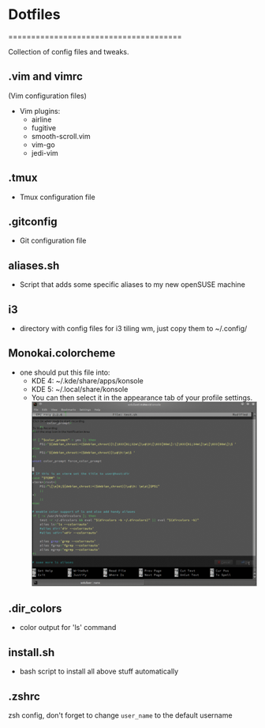 # Dotfiles
======================================

Collection of config files and tweaks.

## .vim and vimrc

(Vim configuration files)
- Vim plugins:
    - airline
    - fugitive
    - smooth-scroll.vim
    - vim-go
    - jedi-vim

## .tmux 

- Tmux configuration file

## .gitconfig

- Git configuration file

## aliases.sh

- Script that adds some specific aliases to my new openSUSE machine

## i3

- directory with config files for i3 tiling wm, just copy them to ~/.config/

## Monokai.colorcheme

- one should put this file into:
  - KDE 4: ~/.kde/share/apps/konsole
  - KDE 5: ~/.local/share/konsole
  - You can then select it in the appearance tab of your profile settings.
  ![](https://github.com/Evalle/dotfiles/blob/master/tmp/konsole_anim.gif)

## .dir_colors

- color output for 'ls' command

## install.sh

- bash script to install all above stuff automatically

## .zshrc

zsh config, don't forget to change `user_name` to the default username 
